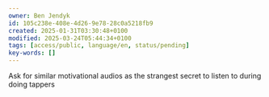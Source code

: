 ```yaml
---
owner: Ben Jendyk
id: 105c238e-408e-4d26-9e78-28c0a5218fb9
created: 2025-01-31T03:30:48+0100
modified: 2025-03-24T05:44:34+0100
tags: [access/public, language/en, status/pending]
key-words: []
---
```


Ask for similar motivational audios as the strangest secret to listen to during doing tappers 